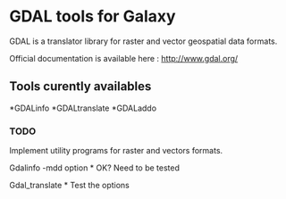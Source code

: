 # GDAL tools for Galaxy
GDAL is a translator library for raster and vector geospatial data formats.

Official documentation is available here : http://www.gdal.org/

## Tools curently availables
*GDALinfo
*GDALtranslate
*GDALaddo

### TODO
Implement utility programs for raster and vectors formats.

Gdalinfo -mdd option
    * OK? Need to be tested
	
Gdal_translate
    * Test the options
